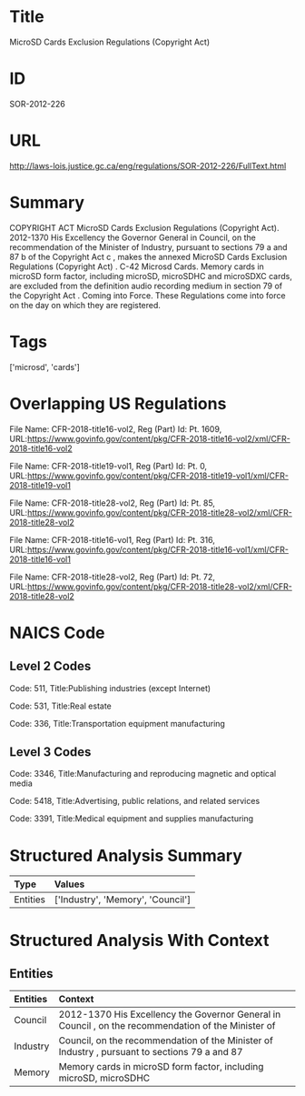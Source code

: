 # Title
MicroSD Cards Exclusion Regulations (Copyright Act)


# ID
SOR-2012-226

# URL
http://laws-lois.justice.gc.ca/eng/regulations/SOR-2012-226/FullText.html


# Summary
COPYRIGHT ACT MicroSD Cards Exclusion Regulations (Copyright Act).
2012-1370 His Excellency the Governor General in Council, on the recommendation of the Minister of Industry, pursuant to sections 79 a  and 87 b  of the  Copyright Act c , makes the annexed  MicroSD Cards Exclusion Regulations (Copyright Act) .
C-42 Microsd Cards.
Memory cards in microSD form factor, including microSD, microSDHC and microSDXC cards, are excluded from the definition  audio recording medium  in section 79 of the  Copyright Act .
Coming into Force.
These Regulations come into force on the day on which they are registered.


# Tags
['microsd', 'cards']


# Overlapping US Regulations
File Name: CFR-2018-title16-vol2, Reg (Part) Id: Pt. 1609, URL:https://www.govinfo.gov/content/pkg/CFR-2018-title16-vol2/xml/CFR-2018-title16-vol2

File Name: CFR-2018-title19-vol1, Reg (Part) Id: Pt. 0, URL:https://www.govinfo.gov/content/pkg/CFR-2018-title19-vol1/xml/CFR-2018-title19-vol1

File Name: CFR-2018-title28-vol2, Reg (Part) Id: Pt. 85, URL:https://www.govinfo.gov/content/pkg/CFR-2018-title28-vol2/xml/CFR-2018-title28-vol2

File Name: CFR-2018-title16-vol1, Reg (Part) Id: Pt. 316, URL:https://www.govinfo.gov/content/pkg/CFR-2018-title16-vol1/xml/CFR-2018-title16-vol1

File Name: CFR-2018-title28-vol2, Reg (Part) Id: Pt. 72, URL:https://www.govinfo.gov/content/pkg/CFR-2018-title28-vol2/xml/CFR-2018-title28-vol2




# NAICS Code
## Level 2 Codes
Code: 511, Title:Publishing industries (except Internet)

Code: 531, Title:Real estate

Code: 336, Title:Transportation equipment manufacturing




## Level 3 Codes
Code: 3346, Title:Manufacturing and reproducing magnetic and optical media

Code: 5418, Title:Advertising, public relations, and related services

Code: 3391, Title:Medical equipment and supplies manufacturing







# Structured Analysis Summary
| Type     | Values                            |
|:---------|:----------------------------------|
| Entities | ['Industry', 'Memory', 'Council'] |


# Structured Analysis With Context
 


## Entities
| Entities   | Context                                                                                              |
|:-----------|:-----------------------------------------------------------------------------------------------------|
| Council    | 2012-1370 His Excellency the Governor General in  Council , on the recommendation of the Minister of |
| Industry   | Council, on the recommendation of the Minister of Industry , pursuant to sections 79 a and 87        |
| Memory     | Memory cards in microSD form factor, including microSD, microSDHC                                    |


